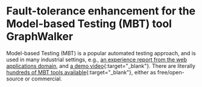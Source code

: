 # Fault-tolerance enhancement for the Model-based Testing (MBT) tool GraphWalker 
Model-based Testing (MBT) is a popular automated testing approach, and is used in many industrial settings, e.g., [an experience report from the web applications domain](www.arxiv.org/pdf/2104.02152), and [a demo video](youtu.be/RizUbMhBTho){:target="_blank"}. There are literally [hundreds of MBT tools available](https://www.google.com/search?q=Model-based+Testing+tool){:target="_blank"}, either as free/open-source or commercial. 
